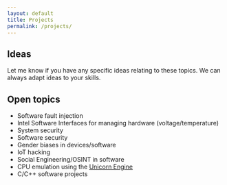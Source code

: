 ```yaml
---
layout: default
title: Projects
permalink: /projects/
---
```

## Ideas
Let me know if you have any specific ideas relating to these topics. We can always adapt ideas to your skills.

## Open topics
* Software fault injection
* Intel Software Interfaces for managing hardware (voltage/temperature)
* System security
* Software security
* Gender biases in devices/software
* IoT hacking
* Social Engineering/OSINT in software
* CPU emulation using the [Unicorn Engine](https://www.unicorn-engine.org/)
* C/C++ software projects
